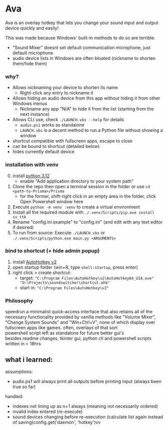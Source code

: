 # Ava
Ava is an overlay hotkey that lets you change your sound input and output device  quickly and easily!

This was made because Windows' built-in methods to do so are terrible.
- "Sound Mixer" doesnt set default communication microphone, just default microphone
- audio device lists in Windows are often bloated (nickname to shorten them/hide them)

### why?
- Allows nicknaming your device to shorten its name
    - Right-click any entry to nickname it
- Allows hiding an audio device from this app without hiding it from other Windows menus
    - Nickname any app "N/A" to hide it from the list (starting from the next instance)
- Allows CLI use, check `./LAUNCH.vbs --help` for details
    - `audio.ps1` works as standalone
    - `LAUNCH.vbs` is a decent method to run a Python file without showing a window
- shortcut compatible with fullscreen apps, escape to close
- can be bound to shortcut (detailed below)
- hides currently default device


### installation with venv
0. install [python 3.12](https://www.python.org/downloads/)
    - enable "Add application directory to your system path"
1. Clone the repo then open a terminal session in the folder or use `cd <path-to-Prisma>/Prisma`
    - for the former, shift-right click in an empty area in the folder, click Open Powershell window here
2. Execute `python -m venv .venv` to create a virtual environment
3. Install all the required module with `./.venv/Scripts/pip.exe install sv_ttk`
4. Rename "config.ini.example" to "config.ini" (and edit with any text editor if desired)
5. To run from source: Execute `./LAUNCH.vbs` or `./.venv/Scripts/python.exe main.py <ARGUMENTS>`


### bind to shortcut (+ hide admin popup)

1. install [AutoHotkey v2](https://www.autohotkey.com/download/ahk-v2.exe)
2. open startup folder (win+R, type `shell:startup`, press enter)
3. right click > create shortcut:
    - target: `"C:\Program Files\AutoHotkey\v2\AutoHotkey64_UIA.exe" "D:\Projects\soundswitcher\shortcut.ahk"`
    - start in: `"C:\Program Files\AutoHotkey\v2"`


### Philosophy

speedrun a minimalist quick-access interface that also retains all of the necessary functionality provided by vanilla methods like "Volume Mixer", "Change System Sounds" and "Win+Ctrl+V", none of which display over fullscreen apps like games. often, overlays of that sort   
powershell script left as standalone for future better gui's  
besides readme changes, tkinter gui, python cli and powershell scripts written in < 18hrs

**what i learned:**
- 

assumptions:
- audio.ps1 will always print all outputs before printing input (always been true so far)

handled:
- indexes not lining up as n+1 always (meaning not necessarily ordered)
- invalid index entered (re-execute)
- sound devices changing before re-execution (calculate list again instead of saving)config.get('daemon', 'hotkey')vv